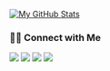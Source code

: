[![My GitHub Stats](https://github-readme-stats.vercel.app/api?username=nandoolle&show_icons=true&theme=tokyonight)](https://github.com/nandoolle)

<h3> 🤝🏻 Connect with Me </h3>

[![](https://img.shields.io/badge/LinkedIn-0077B5?style=for-the-badge&logo=linkedin&logoColor=white)](https://www.linkedin.com/in/nandolle)
[![](https://img.shields.io/badge/dev.to-0A0A0A?style=for-the-badge&logo=dev.to&logoColor=white)](https://dev.to/nandoolle)
[![](https://img.shields.io/badge/resume-0077B5?style=for-the-badge&logoColor=white)](https://www.fernandolle.com/)
[![](https://img.shields.io/badge/conatct_email-0A0A0A?style=for-the-badge&logo=gmail&logoColor=white)](mailto:fernando.olle@icloud.com)
